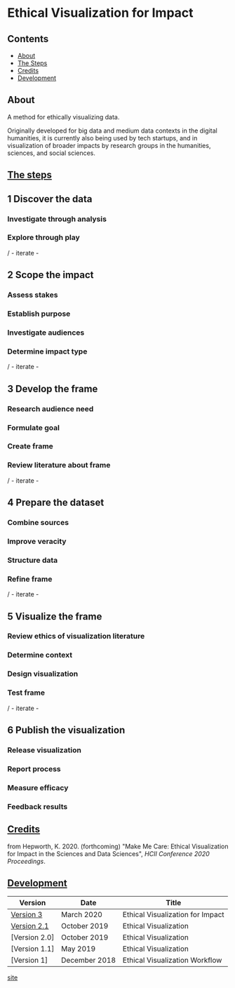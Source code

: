 # Ethical Visualization for Impact

## Contents

- [About](#about)
- [The Steps](#the-steps)
- [Credits](#credits)
- [Development](#development)

## About
A method for ethically visualizing data. 

Originally developed for big data and medium data contexts in the digital humanities, it is currently also being used by tech startups, and in visualization of broader impacts by research groups in the humanities, sciences, and social sciences.

## [The steps](#the-steps)

## 1 Discover the data
### Investigate through analysis
### Explore through play

/ - iterate -

## 2 Scope the impact
### Assess stakes
### Establish purpose
### Investigate audiences
### Determine impact type

/ - iterate -

## 3 Develop the frame
### Research audience need
### Formulate goal
### Create frame
### Review literature about frame

/ - iterate -

## 4 Prepare the dataset
### Combine sources
### Improve veracity
### Structure data
### Refine frame

/ - iterate -

## 5 Visualize the frame
### Review ethics of visualization literature
### Determine context
### Design visualization
### Test frame

/ - iterate -

## 6 Publish the visualization
### Release visualization
### Report process
### Measure efficacy
### Feedback results

## [Credits](#credits)

from Hepworth, K. 2020. (forthcoming) "Make Me Care: Ethical Visualization for Impact in the Sciences and Data Sciences", *HCII Conference 2020 Proceedings*.

## [Development](#development)

| Version   | Date  | Title  |
|---|---|---|
| [Version 3](ethical_visualization_2_1.md) | March 2020  | Ethical Visualization for Impact  |
| [Version 2.1](https://github.com/kathep/ethics/blob/master/versions/ethical_visualization_2_1.md) | October 2019  | Ethical Visualization  |
| [Version 2.0]   | October 2019  | Ethical Visualization  |
| [Version 1.1]   | May 2019  | Ethical Visualization  |
| [Version 1]   | December 2018  | Ethical Visualization Workflow  |

[site](https://kathep.github.io/ethics/)
